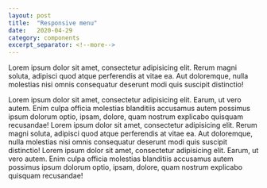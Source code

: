 ```yaml
---
layout: post
title:  "Responsive menu"
date:   2020-04-29
category: components
excerpt_separator: <!--more-->
---
```


Lorem ipsum dolor sit amet, consectetur adipisicing elit. Rerum magni soluta, adipisci quod atque perferendis at vitae ea. Aut doloremque, nulla molestias nisi omnis consequatur deserunt modi quis suscipit distinctio!
<!--more-->
Lorem ipsum dolor sit amet, consectetur adipisicing elit. Earum, ut vero autem. Enim culpa officia molestias blanditiis accusamus autem possimus ipsum dolorum optio, ipsam, dolore, quam nostrum explicabo quisquam recusandae!
Lorem ipsum dolor sit amet, consectetur adipisicing elit. Rerum magni soluta, adipisci quod atque perferendis at vitae ea. Aut doloremque, nulla molestias nisi omnis consequatur deserunt modi quis suscipit distinctio!
Lorem ipsum dolor sit amet, consectetur adipisicing elit. Earum, ut vero autem. Enim culpa officia molestias blanditiis accusamus autem possimus ipsum dolorum optio, ipsam, dolore, quam nostrum explicabo quisquam recusandae!
